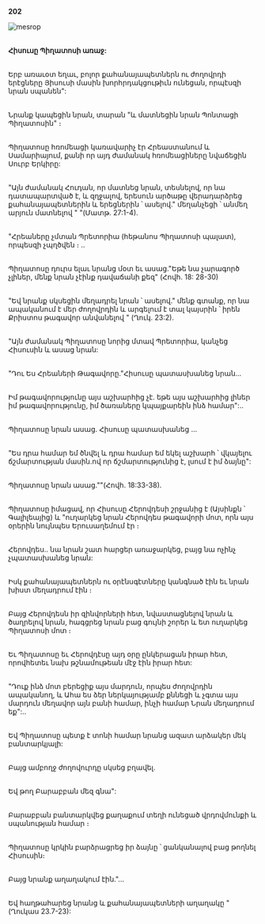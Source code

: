 **202**

![mesrop](https://volamar.ru/audio_video/foto/01/detbible/B420.BMP)

\
**Հիսուսը Պիղատոսի առաջ:**

\
Երբ առաւօտ եղաւ, բոլոր քահանայապետներն ու ժողովրդի երէցները Յիսուսի մասին խորհրդակցութիւն ունեցան, որպէսզի նրան սպանեն":

\
Նրանք կապեցին նրան, տարան "և մատնեցին նրան Պոնտացի Պիղատոսին" ։

\
Պիղատոսը հռոմեացի կառավարիչ էր Հրեաստանում և Սամարիայում, քանի որ այդ ժամանակ հռոմեացիները նվաճեցին Սուրբ Երկիրը:

\
"Այն ժամանակ Հուդան, որ մատնեց նրան, տեսնելով, որ նա դատապարտված է, և զղջալով, երեսուն արծաթը վերադարձրեց քահանայապետներին և երեցներին ՝ ասելով." մեղանչեցի ՝ անմեղ արյուն մատնելով " "(Մատթ. 27:1-4).

\
"Հրեաները չմտան Պրետորիա (հեթանոս Պիղատոսի պալատ), որպեսզի չպղծվեն ։ ..

\
Պիղատոսը դուրս ելաւ նրանց մօտ եւ ասաց."Եթե նա չարագործ չլիներ, մենք նրան չէինք դավաճանի քեզ" (Հովհ. 18: 28-30)

\
"Եվ նրանք սկսեցին մեղադրել նրան ՝ ասելով." մենք գտանք, որ նա ապականում է մեր ժողովրդին և արգելում է տալ կայսրին ՝ իրեն Քրիստոս թագավոր անվանելով " (Ղուկ. 23:2).

\
"Այն ժամանակ Պիղատոսը նորից մտավ Պրետորիա, կանչեց Հիսուսին և ասաց նրան:

\
"Դու Ես Հրեաների Թագավորը."Հիսուսը պատասխանեց նրան...

\
Իմ թագավորությունը այս աշխարհից չէ. եթե այս աշխարհից լիներ իմ թագավորությունը, իմ ծառաները կպայքարեին ինձ համար":..

\
Պիղատոսը նրան ասաց. Հիսուսը պատասխանեց ...

\
"Ես դրա համար եմ ծնվել և դրա համար եմ եկել աշխարհ ՝ վկայելու ճշմարտության մասին.ով որ ճշմարտությունից է, լսում է իմ ձայնը":

\
Պիղատոսը նրան ասաց.""(Հովհ. 18:33-38).

\
Պիղատոսը իմացավ, որ Հիսուսը Հերովդեսի շրջանից է (Այսինքն ՝ Գալիլեայից) և "ուղարկեց նրան Հերովդես թագավորի մոտ, որն այս օրերին նույնպես Երուսաղեմում էր ։

\
Հերովդես.. նա նրան շատ հարցեր առաջարկեց, բայց նա ոչինչ չպատասխանեց նրան:

\
Իսկ քահանայապետներն ու օրէնսգէտները կանգնած էին եւ նրան խիստ մեղադրում էին ։

\
Բայց Հերովդեսն իր զինվորների հետ, նվաստացնելով նրան և ծաղրելով նրան, հագցրեց նրան բաց գույնի շորեր և ետ ուղարկեց Պիղատոսի մոտ ։

\
Եւ Պիղատոսը եւ Հերովդէսը այդ օրը ընկերացան իրար հետ, որովհետեւ նախ թշնամութեան մէջ էին իրար հետ:

\
"Դուք ինձ մոտ բերեցիք այս մարդուն, որպես ժողովրդին ապականող, և Ահա ես ձեր ներկայությամբ քննեցի և չգտա այս մարդուն մեղավոր այն բանի համար, ինչի համար Նրան մեղադրում եք":..

\
Եվ Պիղատոսը պետք է տոնի համար նրանց ազատ արձակեր մեկ բանտարկյալի:

\
Բայց ամբողջ ժողովուրդը սկսեց բղավել.

\
Եվ թող Բարաբբան մեզ գնա":

\
Բարաբբան բանտարկվեց քաղաքում տեղի ունեցած վրդովմունքի և սպանության համար ։

\
Պիղատոսը կրկին բարձրացրեց իր ձայնը ՝ ցանկանալով բաց թողնել Հիսուսին։

\
Բայց նրանք աղաղակում էին."...

\
Եվ հաղթահարեց նրանց և քահանայապետների աղաղակը " (Ղուկաս 23.7-23):
